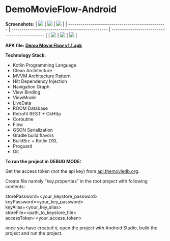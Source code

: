 # DemoMovieFlow-Android

**Screenshots:**
| <img src="docs/screenshots/splash.jpg">          | <img src="docs/screenshots/popular_movies.jpg"> | <img src="docs/screenshots/search_movie.jpg"> |
| ------------------------------------------------ | ----------------------------------------------- | --------------------------------------------- |
| <img src="docs/screenshots/favorite_movies.jpg"> | <img src="docs/screenshots/movie_details.jpg">  | <img src="docs/screenshots/burger_menu.jpg">  |

**APK file:**
**[Demo Movie Flow v1.1.apk](https://drive.google.com/file/d/1DOybEwMl9W9fBYxRZvxEVJ1xabnK8Blq/view?usp=sharing)**

**Technology Stack:**
- Kotlin Programming Language
- Clean Architecture
- MVVM Architecture Pattern
- Hilt Dependency Injection
- Navigation Graph
- View Binding
- ViewModel
- LiveData
- ROOM Database
- Retrofit REST + OkHttp
- Coroutine
- Flow
- GSON Serialization
- Gradle build flavors
- BuildSrc + Kotlin DSL
- Proguard
- Git

**To run the project in DEBUG MODE:**

Get the access token (not the api key) from [api.themoviedb.org](https://api.themoviedb.org/).

Create file namely “key.properties” in the root project with following contents:

storePassword=<your_keystore_password> <br />
keyPassword=<your_key_password> <br />
keyAlias=<your_key_alias> <br />
storeFile=<path_to_keystore_file> <br />
accessToken=<your_access_token> <br />

once you have created it, open the project with Android Studio, build the project and run the project.
